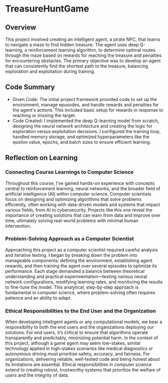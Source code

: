 # TreasureHuntGame
## Overview
This project involved creating an intelligent agent, a pirate NPC, that learns to navigate a maze to find hidden treasure. The agent uses deep Q-learning, a reinforcement learning algorithm, to determine optimal routes through the maze based on rewards for reaching the treasure and penalties for encountering obstacles. The primary objective was to develop an agent that can consistently find the shortest path to the treasure, balancing exploration and exploitation during training. 

## Code Summary 
 - Given Code: The initial project framework provided code to set up the environment, manage epusodes, and handle rewards and penalties for the agent's actions. This included basic setup for rewards in response to reaching or missing the target.
 - Code Created: I implemented the deep Q-learning model from scratch, designing the neural network architecture and creating the logic for exploration versus exploitation decisions. I configured the training loop, handled memory storage, and optimized hyperparameters like the epsilon value, epochs, and batch sizes to ensure efficient learning.

## Reflection on Learning
### Connecting Course Learnings to Computer Science
Throughout this course, I’ve gained hands-on experience with concepts central to reinforcement learning, neural networks, and the broader field of artificial intelligence (AI) within computer science. Computer scientists focus on designing and optimizing algorithms that solve problems efficiently, often working with data-driven models and systems that impact various fields, from AI to cybersecurity. Projects like this one reveal the importance of creating solutions that can learn from data and improve over time, ultimately solving real-world problems with minimal human intervention.

### Problem-Solving Approach as a Computer Scientist
Approaching this project as a computer scientist required careful analysis and iterative testing. I began by breaking down the problem into manageable components: defining the environment, establishing agent rewards, and then training the agent over several episodes to optimize its performance. Each stage demanded a balance between theoretical understanding and practical experimentation—testing various neural network configurations, modifying learning rates, and monitoring the results to fine-tune the model. This analytical, step-by-step approach is fundamental in computer science, where problem-solving often requires patience and an ability to adapt.

### Ethical Responsibilities to the End User and the Organization
When developing intelligent agents or any computational models, we bear a responsibility to both the end users and the organizations deploying our solutions. For end users, it’s critical to ensure that algorithms operate transparently and predictably, minimizing potential harm. In the context of this project, although a game agent may seem low-stakes, similar technology applied in high-stakes scenarios like medical diagnostics or autonomous driving must prioritize safety, accuracy, and fairness. For organizations, delivering reliable, well-tested code and being honest about its limitations are essential. Ethical responsibilities in computer science extend to creating robust, trustworthy systems that prioritize the welfare of users and the integrity of data.
